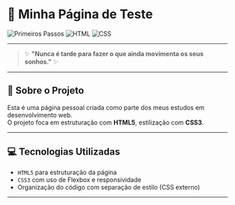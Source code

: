 
# 🌟 Minha Página de Teste

![Primeiros Passos](https://img.shields.io/badge/-Primeiros%20Passos-0431B4?logo=nodedotjs&logoColor=white&&style=for-the-badge)
![HTML](https://img.shields.io/badge/HTML5-E44D26?style=for-the-badge&logo=html5&logoColor=white)
![CSS](https://img.shields.io/badge/CSS3-264DE4?style=for-the-badge&logo=css3&logoColor=white)

---

> ✨ **"Nunca é tarde para fazer o que ainda movimenta os seus sonhos."** ✨

---

## 🧾 Sobre o Projeto

Esta é uma página pessoal criada como parte dos meus estudos em desenvolvimento web.  
O projeto foca em estruturação com **HTML5**, estilização com **CSS3**.

---

## 💻 Tecnologias Utilizadas

- `HTML5` para estruturação da página
- `CSS3` com uso de Flexbox e responsividade
- Organização do código com separação de estilo (CSS externo)

---
